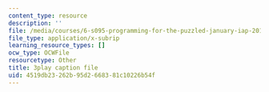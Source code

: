 ```yaml
---
content_type: resource
description: ''
file: /media/courses/6-s095-programming-for-the-puzzled-january-iap-2018/4519db23262b95d2668381c10226b54f_9TtLlVBjvR0.srt
file_type: application/x-subrip
learning_resource_types: []
ocw_type: OCWFile
resourcetype: Other
title: 3play caption file
uid: 4519db23-262b-95d2-6683-81c10226b54f
---
```

